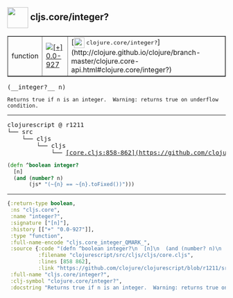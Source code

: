 ## <img width="48px" valign="middle" src="http://i.imgur.com/Hi20huC.png"> cljs.core/integer?

 <table border="1">
<tr>
<td>function</td>
<td><a href="https://github.com/cljsinfo/api-refs/tree/0.0-927"><img valign="middle" alt="[+] 0.0-927" src="https://img.shields.io/badge/+-0.0--927-lightgrey.svg"></a> </td>
<td>
[<img height="24px" valign="middle" src="http://i.imgur.com/1GjPKvB.png"> <samp>clojure.core/integer?</samp>](http://clojure.github.io/clojure/branch-master/clojure.core-api.html#clojure.core/integer?)
</td>
</tr>
</table>

 <samp>
(__integer?__ n)<br>
</samp>

```
Returns true if n is an integer.  Warning: returns true on underflow condition.
```

---

 <pre>
clojurescript @ r1211
└── src
    └── cljs
        └── cljs
            └── <ins>[core.cljs:858-862](https://github.com/clojure/clojurescript/blob/r1211/src/cljs/cljs/core.cljs#L858-L862)</ins>
</pre>

```clj
(defn ^boolean integer?
  [n]
  (and (number? n)
       (js* "(~{n} == ~{n}.toFixed())")))
```


---

```clj
{:return-type boolean,
 :ns "cljs.core",
 :name "integer?",
 :signature ["[n]"],
 :history [["+" "0.0-927"]],
 :type "function",
 :full-name-encode "cljs.core_integer_QMARK_",
 :source {:code "(defn ^boolean integer?\n  [n]\n  (and (number? n)\n       (js* \"(~{n} == ~{n}.toFixed())\")))",
          :filename "clojurescript/src/cljs/cljs/core.cljs",
          :lines [858 862],
          :link "https://github.com/clojure/clojurescript/blob/r1211/src/cljs/cljs/core.cljs#L858-L862"},
 :full-name "cljs.core/integer?",
 :clj-symbol "clojure.core/integer?",
 :docstring "Returns true if n is an integer.  Warning: returns true on underflow condition."}

```
